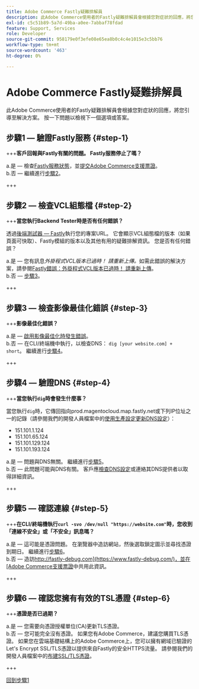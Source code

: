 ```yaml
---
title: Adobe Commerce Fastly疑難排解員
description: 此Adobe Commerce使用者的Fastly疑難排解員會根據您對症狀的回應，將您引導至解決方案。 按一下問題以檢視下一個選項或答案。
exl-id: c5c51b89-5a7d-49ba-a0ee-7abbaf78fdad
feature: Support, Services
role: Developer
source-git-commit: 958179e0f3efe08e65ea8b0c4c4e1015e3c5bb76
workflow-type: tm+mt
source-wordcount: '463'
ht-degree: 0%

---
```


# Adobe Commerce Fastly疑難排解員

此Adobe Commerce使用者的Fastly疑難排解員會根據您對症狀的回應，將您引導至解決方案。 按一下問題以檢視下一個選項或答案。

## 步驟1 — 驗證Fastly服務 {#step-1}

+++**客戶回報與Fastly有關的問題。 Fastly服務停止了嗎？**

a.是 — 檢查[Fastly服務狀態](https://status.fastly.com/)，並[提交Adobe Commerce支援票證](/help/help-center-guide/help-center/magento-help-center-user-guide.md#submit-ticket)。\
b.否 — 繼續進行[步驟2](#step-2)。

+++

## 步驟2 — 檢查VCL組態檔 {#step-2}

+++**當您執行Backend Tester時是否有任何錯誤？**

透過[後端測試器 — Fastly](https://magento-tester.global.ssl.fastly.net/magento-tester/)執行您的專案URL。 它會顯示VCL組態檔的版本（如果頁面可快取）、Fastly模組的版本以及其他有用的疑難排解資訊。 您是否有任何錯誤？

a.是 — 您有訊息&#x200B;_外掛程式VCL版本已過時！ 請重新上傳。_&#x200B;如需此錯誤的解決方案，請參閱[Fastly錯誤：外掛程式VCL版本已過時！ 請重新上傳](/help/troubleshooting/miscellaneous/fastly-error-plugin-vcl-version-is-outdated-please-re-upload.md)。\
b.否 — [步驟3](#step-3)。

+++

## 步驟3 — 檢查影像最佳化錯誤 {#step-3}

+++**影像最佳化錯誤？**

a.是 — [啟用影像最佳化時發生錯誤](/help/troubleshooting/miscellaneous/error-enabling-image-optimization-in-magento-commerce.md)。\
b.否 — 在CLI/終端機中執行，以檢查DNS： `dig [your website.com] + short`。 繼續進行[步驟4](#step-4)。

+++

## 步驟4 — 驗證DNS {#step-4}

+++**當您執行`dig`時會發生什麼事？**

當您執行`dig`時，它傳回指向prod.magentocloud.map.fastly.net或下列IP位址之一的記錄（請參閱我們的開發人員檔案中的[使用生產設定更新DNS設定](https://devdocs.magento.com/cloud/live/site-launch-checklist.html#dns)）：

* 151.101.1.124
* 151.101.65.124
* 151.101.129.124
* 151.101.193.124

a.是 — 問題與DNS無關。 繼續進行[步驟5](#step-5)。\
b.否 — 此問題可能與DNS有關。 客戶應[檢查DNS設定](https://devdocs.magento.com/cloud/live/site-launch-checklist.html#dns "https://devdocs.magento.com/cloud/live/site-launch-checklist.html#dns")或連絡其DNS提供者以取得詳細資訊。

+++

## 步驟5 — 確認連線 {#step-5}

+++**在CLI/終端機執行`curl -svo /dev/null "https://website.com"`時，您收到「連線不安全」或「不安全」訊息嗎？**

a.是 — 這可能是憑證問題。 在瀏覽器中造訪網站，然後選取鎖定圖示並尋找憑證到期日。 繼續進行[步驟6](#step-6)。\
b.否 — 造訪[http://fastly-debug.com](https://www.fastly-debug.com/)，並在[Adobe Commerce支援票證](/help/help-center-guide/help-center/magento-help-center-user-guide.md#submit-ticket)中共用此資訊。

+++

## 步驟6 — 確認您擁有有效的TSL憑證 {#step-6}

+++**憑證是否已過期？**

a.是 — 您需要向憑證授權單位(CA)更新TLS憑證。\
b.否 — 您可能完全沒有憑證。 如果您有Adobe Commerce，建議您購買TLS憑證。 如果您在雲端基礎結構上的Adobe Commerce上，您可以擁有網域已驗證的Let&#39;s Encrypt SSL/TLS憑證以提供來自Fastly的安全HTTPS流量。 請參閱我們的開發人員檔案中的[布建SSL/TLS憑證](https://devdocs.magento.com/cloud/cdn/configure-fastly.html#provision-ssltls-certificates)。

+++

[回到步驟1](#step-1)
